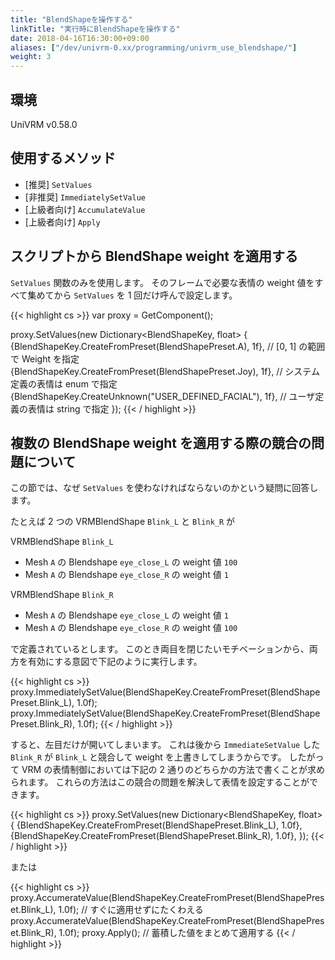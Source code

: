 ```yaml
---
title: "BlendShapeを操作する"
linkTitle: "実行時にBlendShapeを操作する"
date: 2018-04-16T16:30:00+09:00
aliases: ["/dev/univrm-0.xx/programming/univrm_use_blendshape/"]
weight: 3
---
```

## 環境
UniVRM v0.58.0

## 使用するメソッド

* [推奨] `SetValues`
* [非推奨] `ImmediatelySetValue`
* [上級者向け] `AccumulateValue`
* [上級者向け] `Apply`

## スクリプトから BlendShape weight を適用する

`SetValues` 関数のみを使用します。
そのフレームで必要な表情の weight 値をすべて集めてから `SetValues` を 1 回だけ呼んで設定します。

{{< highlight cs >}}
var proxy = GetComponent<VRMBlendShapeProxy>();

proxy.SetValues(new Dictionary<BlendShapeKey, float>
{
    {BlendShapeKey.CreateFromPreset(BlendShapePreset.A), 1f}, // [0, 1] の範囲で Weight を指定
    {BlendShapeKey.CreateFromPreset(BlendShapePreset.Joy), 1f}, // システム定義の表情は enum で指定
    {BlendShapeKey.CreateUnknown("USER_DEFINED_FACIAL"), 1f}, // ユーザ定義の表情は string で指定
});
{{< / highlight >}}

## 複数の BlendShape weight を適用する際の競合の問題について

この節では、なぜ `SetValues` を使わなければならないのかという疑問に回答します。

たとえば 2 つの VRMBlendShape `Blink_L` と `Blink_R` が

VRMBlendShape `Blink_L`
* Mesh `A` の Blendshape `eye_close_L` の weight 値 `100`
* Mesh `A` の Blendshape `eye_close_R` の weight 値 `1`

VRMBlendShape `Blink_R`
* Mesh `A` の Blendshape `eye_close_L` の weight 値 `1`
* Mesh `A` の Blendshape `eye_close_R` の weight 値 `100`

で定義されているとします。
このとき両目を閉じたいモチベーションから、両方を有効にする意図で下記のように実行します。

{{< highlight cs >}}
proxy.ImmediatelySetValue(BlendShapeKey.CreateFromPreset(BlendShapePreset.Blink_L), 1.0f);
proxy.ImmediatelySetValue(BlendShapeKey.CreateFromPreset(BlendShapePreset.Blink_R), 1.0f);
{{< / highlight >}}

すると、左目だけが開いてしまいます。
これは後から `ImmediateSetValue` した `Blink_R` が `Blink_L` と競合して weight を上書きしてしまうからです。
したがって VRM の表情制御においては下記の 2 通りのどちらかの方法で書くことが求められます。
これらの方法はこの競合の問題を解決して表情を設定することができます。

{{< highlight cs >}}
proxy.SetValues(new Dictionary<BlendShapeKey, float>
{
    {BlendShapeKey.CreateFromPreset(BlendShapePreset.Blink_L), 1.0f},
    {BlendShapeKey.CreateFromPreset(BlendShapePreset.Blink_R), 1.0f},
});
{{< / highlight >}}

または

{{< highlight cs >}}
proxy.AccumerateValue(BlendShapeKey.CreateFromPreset(BlendShapePreset.Blink_L), 1.0f); // すぐに適用せずにたくわえる
proxy.AccumerateValue(BlendShapeKey.CreateFromPreset(BlendShapePreset.Blink_R), 1.0f);
proxy.Apply(); // 蓄積した値をまとめて適用する
{{< / highlight >}}
